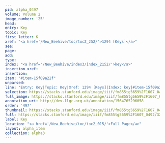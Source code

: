```yaml
---
pid: alpha_0497
volume: Volume 2
image_number: '25'
head: 
entry: Key
topic: Key
first_letter: K
xref: "<a href='/New_Beehive/toc/toc2_252/'>1294 [Keys]</a>"
see: 
page: 
add: 
type: 
index: "<a href='/New_Beehive/index3/index_2152/'>key</a>"
insertion_xref: 
insertion: 
item: "#item-15f09a22f"
unparsed: 
line: 'Entry: Key|Topic: Key|Xref: 1294 [Keys]|Index: key|#item-15f09a22f'
selection: https://stacks.stanford.edu/image/iiif/fm855tg5659%2F1607_0492/327,1915,3080,389/full/0/default.jpg
full_image: https://stacks.stanford.edu/image/iiif/fm855tg5659%2F1607_0492/full/full/0/default.jpg
annotation_uri: http://dev.llgc.org.uk/annotation/1564765296058
order: '497'
thumbnail: https://stacks.stanford.edu/image/iiif/fm855tg5659%2F1607_0492/327,1915,600,180/250,/0/default.jpg
full: https://stacks.stanford.edu/image/iiif/fm855tg5659%2F1607_0492/327,1915,3080,389/full/0/default.jpg
label: Key
location: "<a href='/New_Beehive/toc/toc2_015/'>Full Page</a>"
layout: alpha_item
collection: alpha3
---
```

